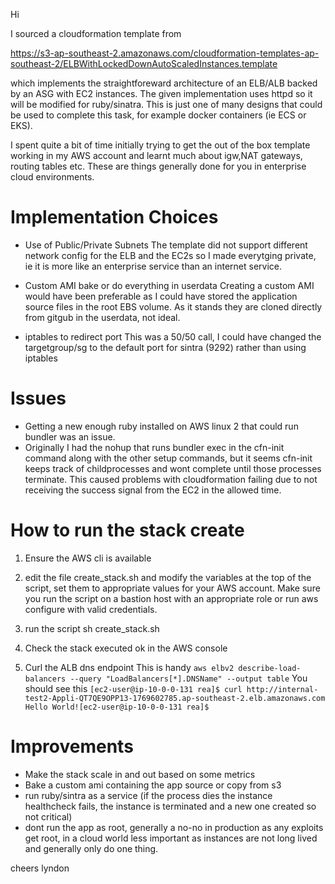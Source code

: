 
Hi

I sourced a cloudformation template from

  https://s3-ap-southeast-2.amazonaws.com/cloudformation-templates-ap-southeast-2/ELBWithLockedDownAutoScaledInstances.template

which implements the straightforeward architecture of an ELB/ALB backed by an ASG with EC2 instances. The given implementation uses httpd so it will be modified for ruby/sinatra.
This is just one of many designs that could be used to complete this task, for example docker containers (ie ECS or EKS).

I spent quite a bit of time initially trying to get the out of the box template working in my AWS account and learnt much about igw,NAT gateways, routing tables etc. These are things generally done for you in enterprise cloud environments.

Implementation Choices
=====================================

 * Use of Public/Private Subnets
   The template did not support different network config for the ELB and the EC2s so I made everytging private, ie it is more like an enterprise service than an internet service.   

 * Custom AMI bake or do everything in userdata
   Creating a custom AMI would have been preferable as I could have stored the application source files in the root EBS volume. As it stands they are cloned directly from gitgub in the userdata, not ideal.

 * iptables to redirect port
   This was a 50/50 call, I could have changed the targetgroup/sg to the default port for sintra (9292) rather than using iptables
 
Issues
======

* Getting a new enough ruby installed on AWS linux 2 that could run bundler was an issue.
* Originally I had the nohup that runs bundler exec in the cfn-init command along with the other setup commands, but it seems cfn-init keeps track of childprocesses and wont complete until those processes terminate. This caused problems with cloudformation failing due to not receiving the success signal from the EC2 in the allowed time.


How to run the stack create
============================

1) Ensure the AWS cli is available

2) edit the file create_stack.sh and modify the variables at the top of the script, set them to appropriate values for your AWS account. Make sure you run the script on a bastion host with an appropriate role or run aws configure with valid credentials.

3) run the script
     sh create_stack.sh

4) Check the stack executed ok in the AWS console

5) Curl the ALB dns endpoint
   This is handy 
     `aws elbv2 describe-load-balancers --query "LoadBalancers[*].DNSName" --output table`
  You should see this
    `[ec2-user@ip-10-0-0-131 rea]$ curl http://internal-test2-Appli-QT7QE9OPP13-1769602785.ap-southeast-2.elb.amazonaws.com
    Hello World![ec2-user@ip-10-0-0-131 rea]$`

Improvements
============

* Make the stack scale in and out based on some metrics
* Bake a custom ami containing the app source or copy from s3
* run ruby/sintra as a service (if the process dies the instance healthcheck fails, the instance is terminated and a new one created so not critical)
* dont run the app as root, generally a no-no in production as any exploits get root, in a cloud world less important as instances are not long lived and generally only do one thing.

cheers
lyndon

